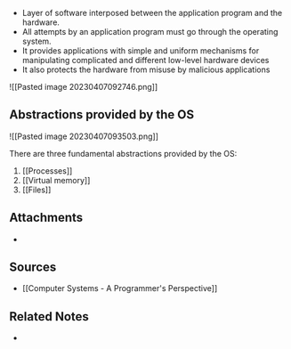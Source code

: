 - Layer of software interposed between the application program and the hardware.
- All attempts by an application program must go through the operating system.
- It provides applications with simple and uniform mechanisms for manipulating complicated and different low-level hardware devices
- It also protects the hardware from misuse by malicious applications

![[Pasted image 20230407092746.png]]

## Abstractions provided by the OS
![[Pasted image 20230407093503.png]]

There are three fundamental abstractions provided by the OS:
1. [[Processes]]
2. [[Virtual memory]]
3. [[Files]]

## Attachments
- 

## Sources
- [[Computer Systems - A Programmer's Perspective]]

## Related Notes
- 